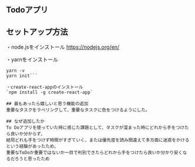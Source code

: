 ## Todoアプリ

## セットアップ方法

・node.jsをインストール
https://nodejs.org/en/

・yarnをインストール  
```npm install -g yarn  
yarn -v  
yarn init```  

・create-react-appのインストール  
`npm install -g create-react-app`

## 最もあったら嬉しいと思う機能の追加  
重要なタスクをラベリングして、重要なタスクに色をつけるようにした。

## なぜ追加したか    
To Doアプリを使っていた時に感じた課題として、タスクが溜まった時にどれから手をつけたら良いか分からず、
結局どれも手をつけず時間がすぎていく、または優先度を読み間違えて多方面に迷惑をかけるという経験があったため、
重要なToDoか重要ではないか一目で判別できたらどれから手をつけたら良いか分かり安くなるだろうと思ったため

